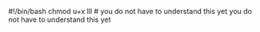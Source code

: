#!/bin/bash
chmod u+x lll # you do not have to understand this yet you do not have to understand this yet
